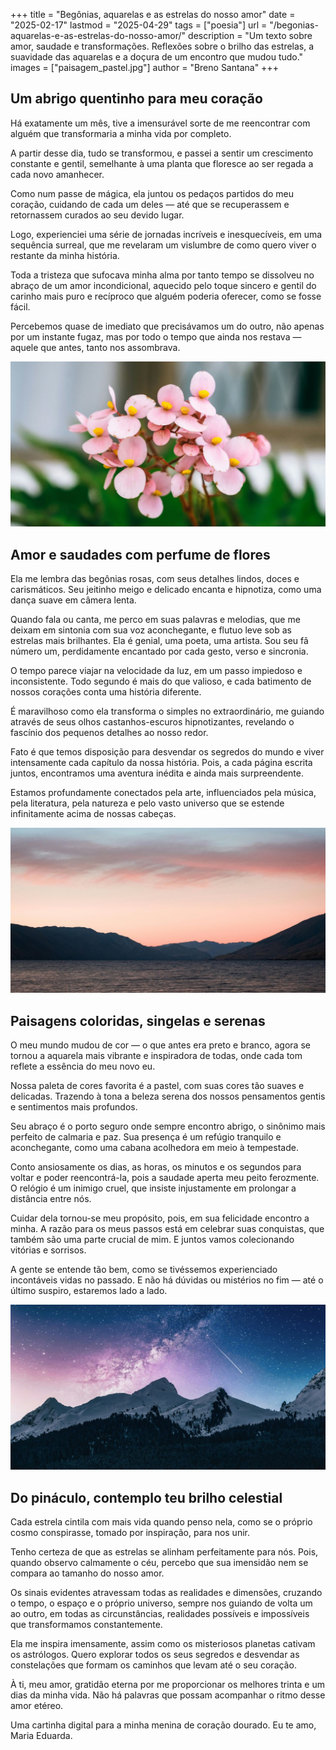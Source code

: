 +++
title = "Begônias, aquarelas e as estrelas do nosso amor"
date = "2025-02-17"
lastmod = "2025-04-29"
tags = ["poesia"]
url = "/begonias-aquarelas-e-as-estrelas-do-nosso-amor/"
description = "Um texto sobre amor, saudade e transformações. Reflexões sobre o brilho das estrelas, a suavidade das aquarelas e a doçura de um encontro que mudou tudo."
images = ["paisagem_pastel.jpg"]
author = "Breno Santana"
+++

## Um abrigo quentinho para meu coração

Há exatamente um mês, tive a imensurável sorte de me reencontrar com alguém que transformaria a minha vida por completo.

A partir desse dia, tudo se transformou, e passei a sentir um crescimento constante e gentil, semelhante à uma planta que floresce ao ser regada a cada novo amanhecer.

Como num passe de mágica, ela juntou os pedaços partidos do meu coração, cuidando de cada um deles — até que se recuperassem e retornassem curados ao seu devido lugar.

Logo, experienciei uma série de jornadas incríveis e inesquecíveis, em uma sequência surreal, que me revelaram um vislumbre de como quero viver o restante da minha história.

Toda a tristeza que sufocava minha alma por tanto tempo se dissolveu no abraço de um amor incondicional, aquecido pelo toque sincero e gentil do carinho mais puro e recíproco que alguém poderia oferecer, como se fosse fácil.

Percebemos quase de imediato que precisávamos um do outro, não apenas por um instante fugaz, mas por todo o tempo que ainda nos restava — aquele que antes, tanto nos assombrava.

![Flores begônias rosa-claro com centro amarelo, em destaque contra um fundo desfocado verde e cinza, criando uma sensação de calma e delicadeza.](begonias_rosas.jpg "Reprodução: Ivan Samudra")

## Amor e saudades com perfume de flores

Ela me lembra das begônias rosas, com seus detalhes lindos, doces e carismáticos. Seu jeitinho meigo e delicado encanta e hipnotiza, como uma dança suave em câmera lenta.

Quando fala ou canta, me perco em suas palavras e melodias, que me deixam em sintonia com sua voz aconchegante, e flutuo leve sob as estrelas mais brilhantes. Ela é genial, uma poeta, uma artista. Sou seu fã número um, perdidamente encantado por cada gesto, verso e sincronia.

O tempo parece viajar na velocidade da luz, em um passo impiedoso e inconsistente. Todo segundo é mais do que valioso, e cada batimento de nossos corações conta uma história diferente.

É maravilhoso como ela transforma o simples no extraordinário, me guiando através de seus olhos castanhos-escuros hipnotizantes, revelando o fascínio dos pequenos detalhes ao nosso redor.

Fato é que temos disposição para desvendar os segredos do mundo e viver intensamente cada capítulo da nossa história. Pois, a cada página escrita juntos, encontramos uma aventura inédita e ainda mais surpreendente.

Estamos profundamente conectados pela arte, influenciados pela música, pela literatura, pela natureza e pelo vasto universo que se estende infinitamente acima de nossas cabeças.

![Montanhas escuras ao fundo com um lago calmo em primeiro plano. Céu com tons pastéis rosa e azul, criando um ambiente tranquilo e sereno.](paisagem_pastel.jpg "Reprodução: Tyler Lastovich")

## Paisagens coloridas, singelas e serenas

O meu mundo mudou de cor — o que antes era preto e branco, agora se tornou a aquarela mais vibrante e inspiradora de todas, onde cada tom reflete a essência do meu novo eu.

Nossa paleta de cores favorita é a pastel, com suas cores tão suaves e delicadas. Trazendo à tona a beleza serena dos nossos pensamentos gentis e sentimentos mais profundos.

Seu abraço é o porto seguro onde sempre encontro abrigo, o sinônimo mais perfeito de calmaria e paz. Sua presença é um refúgio tranquilo e aconchegante, como uma cabana acolhedora em meio à tempestade.

Conto ansiosamente os dias, as horas, os minutos e os segundos para voltar e poder reencontrá-la, pois a saudade aperta meu peito ferozmente. O relógio é um inimigo cruel, que insiste injustamente em prolongar a distância entre nós.

Cuidar dela tornou-se meu propósito, pois, em sua felicidade encontro a minha. A razão para os meus passos está em celebrar suas conquistas, que também são uma parte crucial de mim. E juntos vamos colecionando vitórias e sorrisos.

A gente se entende tão bem, como se tivéssemos experienciado incontáveis vidas no passado. E não há dúvidas ou mistérios no fim — até o último suspiro, estaremos lado a lado.

![Montanhas nevadas sob céu estrelado com Via Láctea visível. O céu é azul e rosa, com meteoro à direita. Atmosfera serena.](estrela_cadente.jpg "Reprodução: Benjamin Voros")

## Do pináculo, contemplo teu brilho celestial

Cada estrela cintila com mais vida quando penso nela, como se o próprio cosmo conspirasse, tomado por inspiração, para nos unir.

Tenho certeza de que as estrelas se alinham perfeitamente para nós. Pois, quando observo calmamente o céu, percebo que sua imensidão nem se compara ao tamanho do nosso amor.

Os sinais evidentes atravessam todas as realidades e dimensões, cruzando o tempo, o espaço e o próprio universo, sempre nos guiando de volta um ao outro, em todas as circunstâncias, realidades possíveis e impossíveis que transformamos constantemente.

Ela me inspira imensamente, assim como os misteriosos planetas cativam os astrólogos. Quero explorar todos os seus segredos e desvendar as constelações que formam os caminhos que levam até o seu coração.

À ti, meu amor, gratidão eterna por me proporcionar os melhores trinta e um dias da minha vida. Não há palavras que possam acompanhar o ritmo desse amor etéreo.

Uma cartinha digital para a minha menina de coração dourado. Eu te amo, Maria Eduarda.